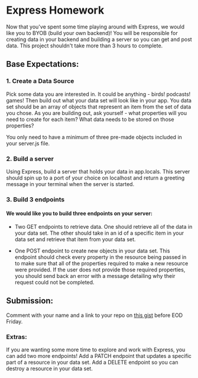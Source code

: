 # Express Homework

Now that you've spent some time playing around with Express, we would like you to BYOB (build your own backend)! You will be responsible for creating data in your backend and building a server so you can get and post data. This project shouldn't take more than 3 hours to complete.

## Base Expectations:

### 1. Create a Data Source

Pick some data you are interested in. It could be anything - birds! podcasts! games! Then build out what your data set will look like in your app. You data set should be an array of objects that represent an item from the set of data you chose. As you are building out, ask yourself - what properties will you need to create for each item? What data needs to be stored on those properties?

You only need to have a minimum of three pre-made objects included in your server.js file.

### 2. Build a server

Using Express, build a server that holds your data in app.locals. This server should spin up to a port of your choice on localhost and return a greeting message in your terminal when the server is started.

### 3. Build 3 endpoints

#### We would like you to build three endpoints on your server: 

- Two GET endpoints to retrieve data. One should retrieve all of the data in your data set. The other should take in an id of a specific item in your data set and retrieve that item from your data set.

- One POST endpoint to create new objects in your data set. This endpoint should check every property in the resource being passed in to make sure that all of the properties required to make a new resource were provided. If the user does not provide those required properties, you should send back an error with a message detailing why their request could not be completed.

## Submission:

Comment with your name and a link to your repo on [this gist](https://gist.github.com/cbdallavalle/83287a763b8c178d4dfd5d9ea03d981c) before EOD Friday. 

### Extras:

If you are wanting some more time to explore and work with Express, you can add two more endpoints! Add a PATCH endpoint that updates a specific part of a resource in your data set. Add a DELETE endpoint so you can destroy a resource in your data set.

